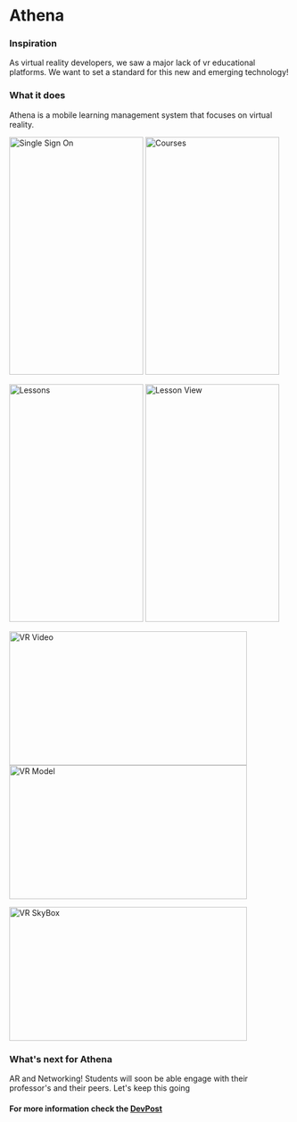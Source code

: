 # Athena

### Inspiration
As virtual reality developers, we saw a major lack of vr educational platforms. We want to set a standard for this new and emerging technology!

### What it does
Athena is a mobile learning management system that focuses on virtual reality.

<img src="images/SingleSignOn.png" alt="Single Sign On" width="240" height="426"/> <img src="images/Courses.png" alt="Courses" width="240" height="426"/> 

<img src="images/Lessons.png" alt="Lessons" width="240" height="426"/> <img src="images/LessonView.png" alt="Lesson View" width="240" height="426"/> 

<img src="images/VRVideo.png" alt="VR Video" width="426" height="240"/> <img src="images/VRModel.png" alt="VR Model" width="426" height="240"/>

<img src="images/VRSkyBox.png" alt="VR SkyBox" width="426" height="240"/>

### What's next for Athena
AR and Networking! Students will soon be able engage with their professor's and their peers. Let's keep this going

#### For more information check the [DevPost](https://devpost.com/software/athena-3q5e4i)
